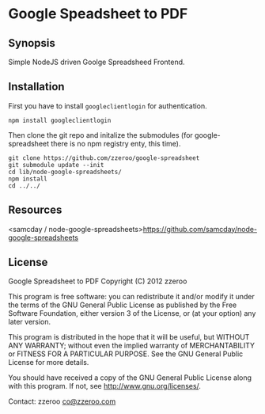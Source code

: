 Google Speadsheet to PDF
========================

Synopsis
---
Simple NodeJS driven Goolge Spreadsheed Frontend.



Installation
---
First you have to install `googleclientlogin` for authentication.

    npm install googleclientlogin

Then clone the git repo and initalize the submodules (for google-spreadsheet there is no npm registry enty, this time).

    git clone https://github.com/zzeroo/google-spreadsheet
    git submodule update --init
    cd lib/node-google-spreadsheets/
    npm install
    cd ../../


Resources
---
  <samcday / node-google-spreadsheets>https://github.com/samcday/node-google-spreadsheets

License
---

  Google Spreadsheet to PDF
  Copyright (C) 2012  zzeroo

  This program is free software: you can redistribute it and/or modify
  it under the terms of the GNU General Public License as published by
  the Free Software Foundation, either version 3 of the License, or
  (at your option) any later version.

  This program is distributed in the hope that it will be useful,
  but WITHOUT ANY WARRANTY; without even the implied warranty of
  MERCHANTABILITY or FITNESS FOR A PARTICULAR PURPOSE.  See the
  GNU General Public License for more details.

  You should have received a copy of the GNU General Public License
  along with this program.  If not, see <http://www.gnu.org/licenses/>.

  Contact: zzeroo <co@zzeroo.com>



